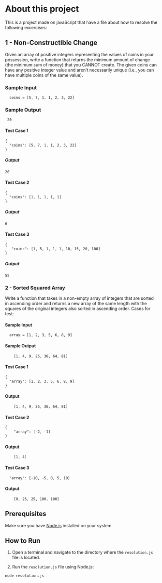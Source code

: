 # About this project 

This is a project made on javaScript that have a file about how to resolve the following excercises:

## 1 - Non-Constructible Change

  Given an array of positive integers representing the values of coins in your possession, write a function that returns the minimum amount of change (the  minimum sum of money) that you  CANNOT create. The given coins can have
  any positive integer value and aren't necessarily unique (i.e., you can have multiple coins of the same value).
 
### Sample Input
```
  coins = [5, 7, 1, 1, 2, 3, 22]
```
 
### Sample Output
```
 20
```

#### Test Case 1
```
{
  "coins": [5, 7, 1, 1, 2, 3, 22]
}
```
##### Output
```
20
```
#### Test Case 2
```
{
  "coins": [1, 1, 1, 1, 1]
}
```
##### Output
```
6
```
#### Test Case 3
```
{
   "coins": [1, 5, 1, 1, 1, 10, 15, 20, 100]
}
```
##### Output
```
55
```
### 2 - Sorted Squared Array
  Write a function that takes in a non-empty array of integers that are sorted  in ascending order and returns a new array of the same length with the squares  of the original integers also sorted in ascending order.
Cases for test:
#### Sample Input
```
  array = [1, 2, 3, 5, 6, 8, 9]
```
 
#### Sample Output
```
    [1, 4, 9, 25, 36, 64, 81]
```

#### Test Case 1
```
{
  "array": [1, 2, 3, 5, 6, 8, 9]
}
```
#### Output
```
    [1, 4, 9, 25, 36, 64, 81]
```
#### Test Case 2
```
{
    "array": [-2, -1]
}
```
#### Output
```
    [1, 4]
```
#### Test Case 3
```
  "array": [-10, -5, 0, 5, 10]
```
#### Output
```
    [0, 25, 25, 100, 100]
```

## Prerequisites

Make sure you have [Node.js](https://nodejs.org/) installed on your system.

## How to Run

1. Open a terminal and navigate to the directory where the `resolution.js` file is located.

2. Run the `resolution.js` file using Node.js:

```bash
node resolution.js
```
